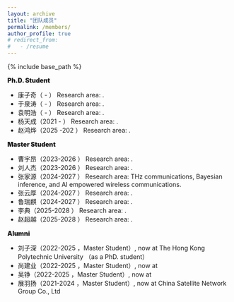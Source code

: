 ```yaml
---
layout: archive
title: "团队成员"
permalink: /members/
author_profile: true
# redirect_from:
#   - /resume
---
```


{% include base_path %}

<p style="font-weight: 900;">Ph.D. Student</p>
<ul>
    <li>康子奇（ - ） Research area: . </li>
    <li>于泉涛（ - ） Research area: . </li>
    <li>袁明浩（ - ） Research area: . </li>
    <li>杨天成（2021 - ） Research area: . </li>
    <li>赵鸿烨（2025 -202 ） Research area: . </li>
</ul>

<p style="font-weight: 900;">Master Student</p>
<ul>
    <li>曹宇昂（2023-2026 ） Research area:  . </li>
    <li>刘人杰（2023-2026 ） Research area:  . </li>
    <li>张家源（2024-2027 ） Research area: THz communications, Bayesian inference, and AI empowered wireless communications. </li>
    <li>张云厚（2024-2027 ） Research area: . </li>
    <li>鲁瑞麒（2024-2027 ） Research area: . </li>
    <li>李典（2025-2028 ） Research area: . </li>
    <li>赵超越（2025-2028 ） Research area: . </li>
</ul>


<p style="font-weight: 900;">Alumni</p>
<ul>
    <li>刘子深（2022-2025 ，Master Student）, now at The Hong Kong Polytechnic University （as a PhD. student） </li>
    <li>尚建业（2022-2025 ，Master Student）, now at   </li> 
    <li>吴铮（2022-2025 ，Master Student）, now at   </li> 
    <li>展羽扬（2021-2024 ，Master Student）, now at China Satellite Network Group Co., Ltd </li>   
</ul>